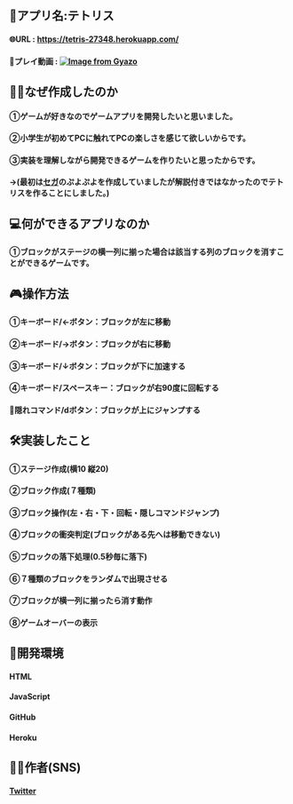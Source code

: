 ## 📲アプリ名:テトリス
#### 🌐URL  : https://tetris-27348.herokuapp.com/
#### 📱プレイ動画  : [![Image from Gyazo](https://i.gyazo.com/e0684ce81b9109d5f1c245a143e61ecb.gif)](https://gyazo.com/e0684ce81b9109d5f1c245a143e61ecb)


## 🤔💭なぜ作成したのか
#### ①ゲームが好きなのでゲームアプリを開発したいと思いました。
#### ②小学生が初めてPCに触れてPCの楽しさを感じて欲しいからです。
#### ③実装を理解しながら開発できるゲームを作りたいと思ったからです。
#### →(最初は[セガ](https://puyo.sega.jp/program_2020/)のぷよぷよを作成していましたが解説付きではなかったのでテトリスを作ることにしました。)

## 💻何ができるアプリなのか
#### ①ブロックがステージの横一列に揃った場合は該当する列のブロックを消すことができるゲームです。

## 🎮操作方法
#### ①キーボード/←ボタン：ブロックが左に移動
#### ②キーボード/→ボタン：ブロックが右に移動
#### ③キーボード/↓ボタン：ブロックが下に加速する
#### ④キーボード/スペースキー：ブロックが右90度に回転する
#### 🌟隠れコマンド/dボタン：ブロックが上にジャンプする

## 🛠実装したこと
#### ①ステージ作成(横10 縦20)
#### ②ブロック作成(７種類)
#### ③ブロック操作(左・右・下・回転・隠しコマンドジャンプ)
#### ④ブロックの衝突判定(ブロックがある先へは移動できない)
#### ⑤ブロックの落下処理(0.5秒毎に落下)
#### ⑥７種類のブロックをランダムで出現させる
#### ⑦ブロックが横一列に揃ったら消す動作
#### ⑧ゲームオーバーの表示

## 📲開発環境
#### HTML
#### JavaScript
#### GitHub
#### Heroku

## 👦🏻作者(SNS)
#### [Twitter](https://twitter.com/teraohiro8)
